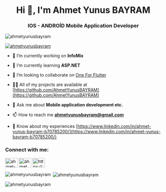 
<h1 align="center">Hi 👋, I'm Ahmet Yunus BAYRAM</h1>
<h3 align="center">IOS - ANDROİD Mobile Application Developer</h3>

<p align="left"> <img src="https://komarev.com/ghpvc/?username=ahmetyunusbayram&label=Profile%20views&color=0e75b6&style=flat" alt="ahmetyunusbayram" /> </p>

<p align="left"> <a href="https://github.com/ryo-ma/github-profile-trophy"><img src="https://github-profile-trophy.vercel.app/?username=ahmetyunusbayram" alt="ahmetyunusbayram" /></a> </p>

- 🔭 I’m currently working on **InfoMix**

- 🌱 I’m currently learning **ASP.NET**

- 👯 I’m looking to collaborate on [One For Flutter](https://marketplace.visualstudio.com/items?itemName=one-for-flutter-extension.one-for-flutter)

- 👨‍💻 All of my projects are available at [https://github.com/AhmetYunusBAYRAM](https://github.com/AhmetYunusBAYRAM)

- 💬 Ask me about **Mobile application development etc.**

- 📫 How to reach me **ahmetyunusbayram@gmail.com**

- 📄 Know about my experiences [https://www.linkedin.com/in/ahmet-yunus-bayram-b70785200/](https://www.linkedin.com/in/ahmet-yunus-bayram-b70785200/)

<h3 align="left">Connect with me:</h3>
<p align="left">
<a href="https://linkedin.com/in/ahmet-yunus-bayram-b70785200" target="blank"><img align="center" src="https://raw.githubusercontent.com/rahuldkjain/github-profile-readme-generator/master/src/images/icons/Social/linked-in-alt.svg" alt="ahmet-yunus-bayram-b70785200" height="30" width="40" /></a>
<a href="https://instagram.com/ahmet_yunus_bayram" target="blank"><img align="center" src="https://raw.githubusercontent.com/rahuldkjain/github-profile-readme-generator/master/src/images/icons/Social/instagram.svg" alt="ahmet_yunus_bayram" height="30" width="40" /></a>
<a href="https://www.youtube.com/c/https://www.youtube.com/channel/uc4blxvwrm0tlvjahg9nihrq" target="blank"><img align="center" src="https://raw.githubusercontent.com/rahuldkjain/github-profile-readme-generator/master/src/images/icons/Social/youtube.svg" alt="https://www.youtube.com/channel/uc4blxvwrm0tlvjahg9nihrq" height="30" width="40" /></a>
</p>

<p><img align="left" src="https://github-readme-stats.vercel.app/api/top-langs?username=ahmetyunusbayram&show_icons=true&locale=en&layout=compact" alt="ahmetyunusbayram" /></p>

<p>&nbsp;<img align="center" src="https://github-readme-stats.vercel.app/api?username=ahmetyunusbayram&show_icons=true&locale=en" alt="ahmetyunusbayram" /></p>

<p><img align="center" src="https://github-readme-streak-stats.herokuapp.com/?user=ahmetyunusbayram&" alt="ahmetyunusbayram" /></p>
